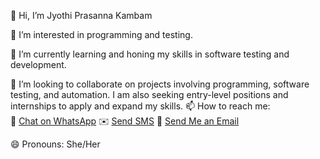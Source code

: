 👋 Hi, I’m Jyothi Prasanna Kambam

👀 I’m interested in programming and testing.

🌱 I’m currently learning and honing my skills in software testing and development.

💞️ I’m looking to collaborate on projects involving programming, software testing, and automation. I am also seeking entry-level positions and internships to apply and expand my skills.
📫 How to reach me:  
💬 [Chat on WhatsApp](https://wa.me/14376020033) 
✉️ [Send SMS](sms:+14376020033) 
📧 [Send Me an Email](mailto:jyothiprasannakambam@gmail.com)

😄 Pronouns: She/Her
